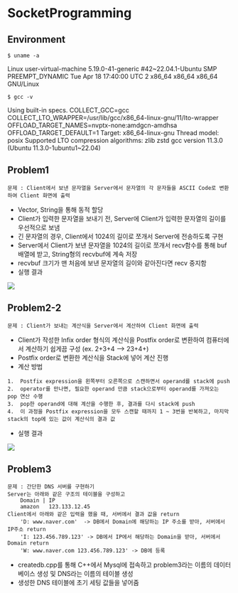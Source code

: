 # SocketProgramming
## Environment
```shell
$ uname -a
```
Linux user-virtual-machine 5.19.0-41-generic #42~22.04.1-Ubuntu SMP PREEMPT_DYNAMIC Tue Apr 18 17:40:00 UTC 2 x86_64 x86_64 x86_64 GNU/Linux

```shell
$ gcc -v
```
Using built-in specs.
COLLECT_GCC=gcc
COLLECT_LTO_WRAPPER=/usr/lib/gcc/x86_64-linux-gnu/11/lto-wrapper
OFFLOAD_TARGET_NAMES=nvptx-none:amdgcn-amdhsa
OFFLOAD_TARGET_DEFAULT=1
Target: x86_64-linux-gnu
Thread model: posix
Supported LTO compression algorithms: zlib zstd
gcc version 11.3.0 (Ubuntu 11.3.0-1ubuntu1~22.04)

## Problem1
```shell
문제 : Client에서 보낸 문자열을 Server에서 문자열의 각 문자들을 ASCII Code로 변환하여 Client 화면에 출력
```
- Vector, String을 통해 동적 할당
- Client가 입력한 문자열을 보내기 전, Server에 Client가 입력한 문자열의 길이를 우선적으로 보냄
- 긴 문자열의 경우, Client에서 1024의 길이로 쪼개서 Server에 전송하도록 구현
- Server에서 Client가 보낸 문자열을 1024의 길이로 쪼개서 recv함수를 통해 buf 배열에 받고, String형의 recvbuf에 계속 저장
- recvbuf 크기가 맨 처음에 보낸 문자열의 길이와 같아진다면 recv 중지함
- 실행 결과
<img src="https://user-images.githubusercontent.com/120318020/236194509-4bb6bacb-24ae-452b-9f1b-2ef84a9c37cb.PNG">

## Problem2-2
``` shell
문제 : Client가 보내는 계산식을 Server에서 계산하여 Client 화면에 출력
```
- Client가 작성한 Infix order 형식의 계산식을 Postfix order로 변환하여 컴퓨터에서 계산하기 쉽게끔 구성 (ex. 2+3+4 --> 23+4+)
- Postfix order로 변환한 계산식을 Stack에 넣어 계산 진행
- 계산 방법
``` shell
1.  Postfix expression을 왼쪽부터 오른쪽으로 스캔하면서 operand를 stack에 push
2.  operator를 만나면, 필요한 operand 만큼 stack으로부터 operand를 가져오는 pop 연산 수행
3.  pop한 operand에 대해 계산을 수행한 후, 결과를 다시 stack에 push
4.  이 과정을 Postfix expression을 모두 스캔할 때까지 1 ~ 3번을 반복하고, 마지막 stack의 top에 있는 값이 계산식의 결과 값
```
- 실행 결과
<img src="https://user-images.githubusercontent.com/120318020/236652797-aa346b60-6a4b-40eb-9c24-273b636293f8.PNG">

## Problem3
``` shell
문제 : 간단한 DNS 서버를 구현하기
Server는 아래와 같은 구조의 테이블을 구성하고
	Domain | IP
	amazon   123.133.12.45
Client에서 아래와 같은 입력을 했을 때, 서버에서 결과 값을 return
	'D: www.naver.com'  -> DB에서 Domain에 해당하는 IP 주소를 받아, 서버에서 IP주소 return
	'I: 123.456.789.123' -> DB에서 IP에서 해당하는 Domain을 받아, 서버에서 Domain return
	'W: www.naver.com 123.456.789.123' -> DB에 등록
```
- createdb.cpp를 통해 C++에서 Mysql에 접속하고 problem3라는 이름의 데이터베이스 생성 및 DNS라는 이름의 테이블 생성
- 생성한 DNS 테이블에 초기 세팅 값들을 넣어줌
